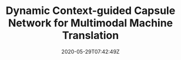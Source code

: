 ---
title: "Dynamic Context-guided Capsule Network for Multimodal Machine Translation"
authors:
- Huan Lin
- Fandong Meng
- Jinsong Su
- Yongjing Yin
- Zhengyuan Yang
- Yubin Ge
- Jie Zhou
- Jiebo Luo
author_notes:
- 
- 
- "通讯作者"
- 
- 
- 
- 
- 
date: "2020-05-29T07:42:49Z"
publishDate: "2025-05-29T07:42:49Z"
publication_types: [多模态机器翻译]
publication: "**In Proc. of ACMMM 2020. Oral.** (CCF-A类)"
---